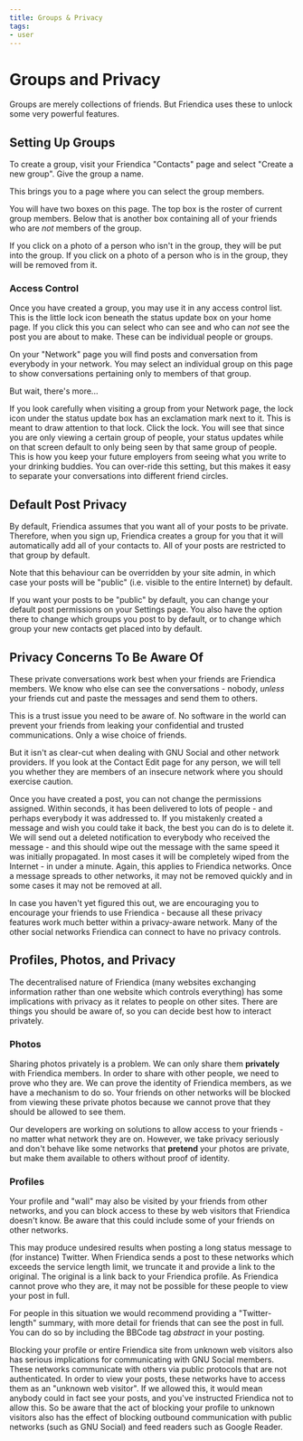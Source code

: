 ```yaml
---
title: Groups & Privacy
tags:
- user
---
```

# Groups and Privacy

Groups are merely collections of friends.
But Friendica uses these to unlock some very powerful features.

## Setting Up Groups 

To create a group, visit your Friendica "Contacts" page and select "Create a new group".
Give the group a name.

This brings you to a page where you can select the group members. 

You will have two boxes on this page.
The top box is the roster of current group members.
Below that is another box containing all of your friends who are *not* members of the group. 

If you click on a photo of a person who isn't in the group, they will be put into the group.
If you click on a photo of a person who is in the group, they will be removed from it. 

### Access Control

Once you have created a group, you may use it in any access control list.
This is the little lock icon beneath the status update box on your home page.
If you click this you can select who can see and who can *not* see the post you are about to make.
These can be individual people or groups. 

On your "Network" page you will find posts and conversation from everybody in your network.
You may select an individual group on this page to show conversations pertaining only to members of that group. 

But wait, there's more...

If you look carefully when visiting a group from your Network page, the lock icon under the status update box has an exclamation mark next to it.
This is meant to draw attention to that lock.
Click the lock.
You will see that since you are only viewing a certain group of people, your status updates while on that screen default to only being seen by that same group of people.
This is how you keep your future employers from seeing what you write to your drinking buddies.
You can over-ride this setting, but this makes it easy to separate your conversations into different friend circles.

## Default Post Privacy

By default, Friendica assumes that you want all of your posts to be private.
Therefore, when you sign up, Friendica creates a group for you that it will automatically add all of your contacts to.
All of your posts are restricted to that group by default.

Note that this behaviour can be overridden by your site admin, in which case your posts will be "public" (i.e. visible to the entire Internet) by default.

If you want your posts to be "public" by default, you can change your default post permissions on your Settings page.
You also have the option there to change which groups you post to by default, or to change which group your new contacts get placed into by default.

## Privacy Concerns To Be Aware Of

These private conversations work best when your friends are Friendica members.
We know who else can see the conversations - nobody, *unless* your friends cut and paste the messages and send them to others. 

This is a trust issue you need to be aware of.
No software in the world can prevent your friends from leaking your confidential and trusted communications.
Only a wise choice of friends.  

But it isn't as clear-cut when dealing with GNU Social and other network providers.
If you look at the Contact Edit page for any person, we will tell you whether they are members of an insecure network where you should exercise caution.

Once you have created a post, you can not change the permissions assigned.
Within seconds, it has been delivered to lots of people - and perhaps everybody it was addressed to.
If you mistakenly created a message and wish you could take it back, the best you can do is to delete it.
We will send out a deleted notification to everybody who received the message - and this should wipe out the message with the same speed it was initially propagated.
In most cases it will be completely wiped from the Internet - in under a minute.
Again, this applies to Friendica networks.
Once a message spreads to other networks, it may not be removed quickly and in some cases it may not be removed at all. 

In case you haven't yet figured this out, we are encouraging you to encourage your friends to use Friendica - because all these privacy features work much better within a privacy-aware network.
Many of the other social networks Friendica can connect to have no privacy controls.

## Profiles, Photos, and Privacy

The decentralised nature of Friendica (many websites exchanging information rather than one website which controls everything) has some implications with privacy as it relates to people on other sites.
There are things you should be aware of, so you can decide best how to interact privately.

### Photos

Sharing photos privately is a problem.
We can only share them __privately__ with Friendica members.
In order to share with other people, we need to prove who they are.
We can prove the identity of Friendica members, as we have a mechanism to do so.
Your friends on other networks will be blocked from viewing these private photos because we cannot prove that they should be allowed to see them.

Our developers are working on solutions to allow access to your friends - no matter what network they are on.
However, we take privacy seriously and don't behave like some networks that __pretend__ your photos are private, but make them available to others without proof of identity.

### Profiles

Your profile and "wall" may also be visited by your friends from other networks, and you can block access to these by web visitors that Friendica doesn't know.
Be aware that this could include some of your friends on other networks.

This may produce undesired results when posting a long status message to (for instance) Twitter.
When Friendica sends a post to these networks which exceeds the service length limit, we truncate it and provide a link to the original.
The original is a link back to your Friendica profile.
As Friendica cannot prove who they are, it may not be possible for these people to view your post in full.

For people in this situation we would recommend providing a "Twitter-length" summary, with more detail for friends that can see the post in full. 
You can do so by including the BBCode tag *abstract* in your posting.

Blocking your profile or entire Friendica site from unknown web visitors also has serious implications for communicating with GNU Social members.
These networks communicate with others via public protocols that are not authenticated.
In order to view your posts, these networks have to access them as an "unknown web visitor".
If we allowed this, it would mean anybody could in fact see your posts, and you've instructed Friendica not to allow this.
So be aware that the act of blocking your profile to unknown visitors also has the effect of blocking outbound communication with public networks (such as GNU Social) and feed readers such as Google Reader.
